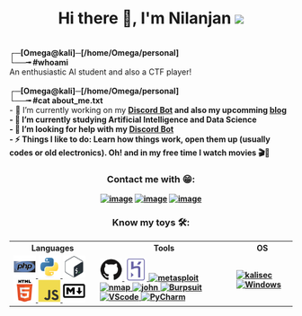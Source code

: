 

<!--
**Omega-Centauri-21/Omega-Centauri-21** is a ✨ _special_ ✨ repository because its `README.md` (this file) appears on your GitHub profile. -->
<h1 align="center">Hi there 👋, I'm Nilanjan <img height="40" src="https://emoji.gg/assets/emoji/9879_hackerman.gif"></h1>
<br>
<b>┌─[Omega@kali]─[/home/Omega/personal]
<br>
└──╼ #whoami</b>
<br>
An enthusiastic AI student and also a CTF player!
<br>
<br>
<b>┌─[Omega@kali]─[/home/Omega/personal]
<br>
└──╼ #cat about_me.txt</b>
<br>
- 🔭 I’m currently working on my <b><a href="https://github.com/Omega-Centauri-21/Discord_bot">Discord Bot</a><b> and also my upcomming <b><a href="/Omega-Centauri-21@github.io/">blog</a><b> 
<br>
 - 🌱 I’m currently studying <b>Artificial Intelligence and Data Science</b>
<br>
 - 🤔 I’m looking for help with my <b><a href="https://github.com/Omega-Centauri-21/Discord_bot">Discord Bot</a><b>
 <br>
 - ⚡ Things I like to do: Learn how things work, open them up (usually codes or old electronics). Oh! and in my free time I watch movies 🎬🍿 
<br>
  
<h3 align="center"> Contact me with 😁:</h3>  
<div align="center">
  
[![image](https://img.shields.io/badge/Email-D14836?style=for-the-badge&logo=gmail&logoColor=white)](mailto:nilanjan1001paul@gmail.com)
[![image](https://img.shields.io/badge/LinkedIn-0077B5?style=for-the-badge&logo=linkedin&logoColor=white)](https://www.linkedin.com/in/nilanjan-paul-824019229/)
[![image](https://img.shields.io/badge/Telegram-2CA5E0?style=for-the-badge&logo=telegram&logoColor=white)](https://t.me/Nilanjan1001)
<!--![image](https://img.shields.io/badge/%CE%A9mega#0044svg?style=for-the-badge&logo=discord&logoColor=white) -->
    
  
<!--  - 👯 I’m looking to collaborate on ...

- 💬 Ask me about ...
- 📫 How to reach me: ...
- 😄 Pronouns: ...

-->
<h3 align="center">Know my toys 🛠:</h3>
  
<table>
  <tr>
    <th> Languages </th>
    <th> Tools </th>
    <th> OS </th>
  </tr>
  <tr>
    <td>
      <a href="https://www.php.net/" target="_blank"> 
        <img src="https://raw.githubusercontent.com/devicons/devicon/master/icons/php/php-original.svg" alt="php" width="40" height="40"/> 
      </a>
      <a href="https://www.python.org" target="_blank"> 
        <img src="https://raw.githubusercontent.com/devicons/devicon/master/icons/python/python-original.svg" alt="python" width="40" height="40"/> 
      </a>  
      <a href="https://www.gnu.org/software/bash/" target="_blank"> 
        <img src="https://raw.githubusercontent.com/devicons/devicon/master/icons/bash/bash-original.svg" alt="bash" width="40" height="40"/> 
      </a>  
      <a href="https://www.w3.org/html/" target="_blank"> 
        <img src="https://raw.githubusercontent.com/devicons/devicon/master/icons/html5/html5-original-wordmark.svg" alt="html5" width="40" height="40"/> 
      </a>
      <a href="https://developer.mozilla.org/en-US/docs/Web/JavaScript" target="_blank"> 
        <img src="https://raw.githubusercontent.com/devicons/devicon/master/icons/javascript/javascript-original.svg" alt="javascript" width="40" height="40"/> 
      </a>
      <a href="https://www.markdownguide.org/" target="_blank"> 
        <img src="https://raw.githubusercontent.com/devicons/devicon/master/icons/markdown/markdown-original.svg" alt="markdown" width="40" height="40"/> 
      </a>
    </td>
    <td>
      <a href="https://github.com/" target="_blank"> 
        <img src="https://raw.githubusercontent.com/devicons/devicon/master/icons/github/github-original.svg" alt="github" width="40" height="40"/> 
      </a>
      <a href="https://www.heroku.com/" target="_blank"> 
        <img src="https://raw.githubusercontent.com/devicons/devicon/master/icons/heroku/heroku-original.svg" alt="heroku" width="40" height="40"/> 
      </a>
      <a href="https://www.metasploit.com/" target="_blank"> 
        <img src="https://pbs.twimg.com/profile_images/580131056629735424/2ENTk2K2.png" alt="metasploit" width="40" height="40"/> 
      </a>
      <a href="https://nmap.org/" target="_blank"> 
        <img src="https://nmap.org/images/nmap-logo-256x256.png" alt="nmap" width="40" height="40"/> 
      </a>
      <a href="https://www.openwall.com/john/" target="_blank"> 
        <img src="https://static.techspot.com/images2/downloads/topdownload/2017/05/jtr.png" alt="john" width="40" height="40"/> 
      </a>
      <a href="https://portswigger.net/burp" target="_blank"> 
        <img src="https://www.kali.org/tools/burpsuite/images/burpsuite-logo.svg" alt="Burpsuit" width="40" height="40"/> 
      </a>
      <a href="https://code.visualstudio.com/" target="_blank"> 
        <img src="https://i.pinimg.com/originals/24/42/f8/2442f8e6dbd772f0cf1dad8d803399bc.png" alt="VScode" width="40" height="40"/> 
      </a>
      <a href="https://www.jetbrains.com/pycharm/" target="_blank"> 
        <img src="https://iconape.com/wp-content/files/pd/89252/png/pycharm-1.png" alt="PyCharm" width="40" height="40"/> 
      </a>
    </td>
    <td>
      <a href="https://www.kali.org/" target="_blank"> 
        <img src="https://drt.sh/img/surface-pro-refind/os_kali.png" alt="kalisec" width="40" height="40"/> 
      </a>
      <a href="https://www.microsoft.com/en-us/software-download/windows10" target="_blank"> 
        <img src="https://drt.sh/img/surface-pro-refind/os_windowns.png" alt="Windows" width="40" height="40"/> 
      </a>
    </td>
  </tr>
</table>  
  
<!-- 
<h3 align="center">Latest writeups 🎓:</h3>
<table>
   <tbody>
      <tr>
        <!-- BLOG-POST-LIST:START <td><a href="https://lanfran02.github.io//posts/ollie//"><img width="140px" src="https://lanfran02.github.io//posts/ollie//cover.jpeg"></a></td>   
<td><a href="https://lanfran02.github.io//posts/ollie//">Ollie - Write Up</a><br/>TryHackMe&#39;s medium level machine.</td>
<td><a href="https://lanfran02.github.io//posts/aratus//"><img width="140px" src="https://lanfran02.github.io//posts/aratus//cover.jpeg"></a></td>
<td><a href="https://lanfran02.github.io//posts/aratus//">Aratus - Write Up</a><br/>TryHackMe&#39;s medium level machine.</td>
<td><a href="https://lanfran02.github.io//posts/ohmywebserver//"><img width="140px" src="https://lanfran02.github.io//posts/ohmywebserver//cover.jpeg"></a></td>
<td><a href="https://lanfran02.github.io//posts/ohmywebserver//">Oh My WebServer - Write Up</a><br/>TryHackMe&#39;s medium level machine.</td>   
<!-- BLOG-POST-LIST:END ->
      </tr>
  </tbody>
</table>
  
<h3 align="center">My GitHub Stats 📊:</h3>
  
<p align= "center">
![Anurag's GitHub stats](https://github-readme-stats.vercel.app/api?username=anuraghazra&hide=contribs,prs)
  <img height= "150" src="https://github-readme-stats.vercel.app/api/top-langs/?username=
Omega-Centauri-21&theme=react&layout=compact" />
  <br>
  <img src="https://komarev.com/ghpvc/?username=lanfran02&color=5dd9f9&label=Stalkers" />
</p>
  
  -->
